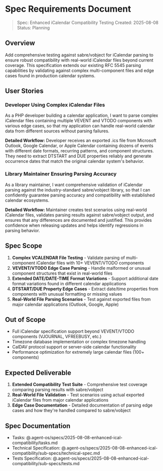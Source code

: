 # Spec Requirements Document

> Spec: Enhanced iCalendar Compatibility Testing
> Created: 2025-08-08
> Status: Planning

## Overview

Add comprehensive testing against sabre/vobject for iCalendar parsing to ensure robust compatibility with real-world iCalendar files beyond current coverage. This specification extends our existing RFC 5545 parsing capabilities by validating against complex multi-component files and edge cases found in production calendar systems.

## User Stories

### Developer Using Complex iCalendar Files

As a PHP developer building a calendar application, I want to parse complex iCalendar files containing multiple VEVENT and VTODO components with various edge cases, so that my application can handle real-world calendar data from different sources without parsing failures.

**Detailed Workflow:** Developer receives an exported .ics file from Microsoft Outlook, Google Calendar, or Apple Calendar containing dozens of events with different date formats, recurring patterns, and component structures. They need to extract DTSTART and DUE properties reliably and generate occurrence dates that match the original calendar system's behavior.

### Library Maintainer Ensuring Parsing Accuracy

As a library maintainer, I want comprehensive validation of iCalendar parsing against the industry-standard sabre/vobject library, so that I can confidently guarantee parsing accuracy and compatibility with established calendar ecosystems.

**Detailed Workflow:** Maintainer creates test scenarios using real-world iCalendar files, validates parsing results against sabre/vobject output, and ensures that any differences are documented and justified. This provides confidence when releasing updates and helps identify regressions in parsing behavior.

## Spec Scope

1. **Complex VCALENDAR File Testing** - Validate parsing of multi-component iCalendar files with 10+ VEVENT/VTODO components
2. **VEVENT/VTODO Edge Case Parsing** - Handle malformed or unusual component structures that exist in real-world files
3. **Extended DATE/DATE-TIME Format Variations** - Support additional date format variations found in different calendar applications
4. **DTSTART/DUE Property Edge Cases** - Extract date/time properties from components with unusual formatting or missing values
5. **Real-World File Parsing Scenarios** - Test against exported files from major calendar applications (Outlook, Google, Apple)

## Out of Scope

- Full iCalendar specification support beyond VEVENT/VTODO components (VJOURNAL, VFREEBUSY, etc.)
- Timezone database implementation or complex timezone handling
- CalDAV protocol support or server-side calendar functionality
- Performance optimization for extremely large calendar files (100+ components)

## Expected Deliverable

1. **Extended Compatibility Test Suite** - Comprehensive test coverage comparing parsing results with sabre/vobject
2. **Real-World File Validation** - Test scenarios using actual exported iCalendar files from major calendar applications
3. **Edge Case Documentation** - Detailed documentation of parsing edge cases and how they're handled compared to sabre/vobject

## Spec Documentation

- Tasks: @.agent-os/specs/2025-08-08-enhanced-ical-compatibility/tasks.md
- Technical Specification: @.agent-os/specs/2025-08-08-enhanced-ical-compatibility/sub-specs/technical-spec.md
- Tests Specification: @.agent-os/specs/2025-08-08-enhanced-ical-compatibility/sub-specs/tests.md
